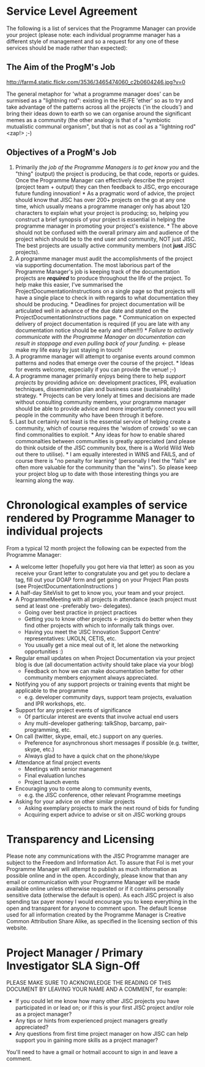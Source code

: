 # Service Level Agreement #
The following is a list of services that the Programme Manager can provide your project (please note: each individual programme manager has a different style of management and so a request for any one of these services should be made rather than expected):

## The Aim of the ProgM's Job ##
http://farm4.static.flickr.com/3536/3465474060_c2b0604246.jpg?v=0

The general metaphor for 'what a programme manager does' can be surmised as a "lightning rod": existing in the HE/FE 'ether' so as to try and take advantage of the patterns across all the projects ('in the clouds') and bring their ideas down to earth so we can organise around the significant memes as a community (the other analogy is that of a "symbiotic mutualistic communal organism", but that is not as cool as a "lightning rod" <zap!> ;-)

## Objectives of a ProgM's Job ##
  1. Primarily _the job of the Programme Managers is to get know you_ and the "thing" (output) the project is producing, be that code, reports or guides.  Once the Programme Manager can effectively describe the project (project team + output) they can then feedback to JISC, ergo encourage future funding innovation!
    * As a pragmatic word of advice, the project should know that JISC has over 200+ projects on the go at any one time, which usually means a programme manager only has about 120 characters to explain what your project is producing; so, helping you construct a brief synopsis of your project is essential in helping the programme manager in promoting your project's existence.
    * The above should not be confused with the overall primary aim and audience of the project which should be to the end user and community, NOT just JISC.  The best projects are usually active community members (not **just** JISC projects).
  1. A programme manager must audit the accomplishments of the project via supporting documentation.  The most laborious part of the Programme Manager's job is keeping track of the documentation projects are _**required**_ to produce throughout the life of the project.  To help make this easier, I've summarised the ProjectDocumentationInstructions on a single page so that projects will have a single place to check in with regards to what documentation they should be producing.
    * Deadlines for project documentation will be articulated well in advance of the due date and stated on the ProjectDocumentationInstructions page.
    * Communication on expected delivery of project documentation is required (if you are late with any documentation notice should be early and often!!!)
    * _Failure to actively communicate with the Programme Manager on documentation can result in stoppage and even pulling back of your funding._ <- please make my life easy by just staying in touch!
  1. A programme manager will attempt to organise events around common patterns and nodes that emerge over the course of the project.
    * Ideas for events welcome, especially if you can provide the venue! ;-)
  1. A programme manager primarily enjoys being there to help _support projects_ by providing advice on: development practices, IPR, evaluation techniques, dissemination plan and business case (sustainability) strategy.
    * Projects can be very lonely at times and decisions are made without consulting community members, your programme manager should be able to provide advice and more importantly connect you will people in the community who have been through it before.
  1. Last but certainly not least is the essential service of helping create a community, which of course requires the 'wisdom of crowds' so we can find commonalities to exploit.
    * Any ideas for how to enable shared commonalties between communities is greatly appreciated (and please do think outside of the JISC community box, there is a World Wild Web out there to utilise).
    * I am equally interested in WINS and FAILS, and of course there is "no penalty for learning" (personally I feel the "fails" are often more valuable for the community than the "wins").  So please keep your project blog up to date with those interesting things you are learning along the way.

# Chronological examples of service rendered by Programme Manager to individual projects #

From a typical 12 month project the following can be expected from the Programme Manager:
  * A welcome letter (hopefully you got here via that letter) as soon as you receive your Grant letter to congratulate you and get you to declare a tag, fill out your DOAP form and get going on your Project Plan posts (see ProjectDocumentationInstructions )
  * A half-day SiteVisit to get to know you, your team and your project.
  * A ProgrammeMeeting with all projects in attendance (each project must send at least one -preferably two- delegates).
    * Going over best practice in project practices
    * Getting you to know other projects <- projects do better when they find other projects with which to informally talk things over.
    * Having you meet the 'JISC Innovation Support Centre' representatives: UKOLN, CETIS, etc.
    * You usually get a nice meal out of it, let alone the networking opportunities :)
  * Regular email updates on when Project Documentation via your project blog is due (all documentation activity should take place via your blog)
    * Feedback on how we can make documentation better for other community members enjoyment always appreciated.
  * Notifying you of any support projects or training events that might be applicable to the programme
    * e.g. developer community days, support team projects, evaluation and IPR workshops, etc.
  * Support for any project events of significance
    * Of particular interest are events that involve actual end users
    * Any multi-developer gathering: talkShop, barcamp, pair-programming, etc.
  * On call (twitter, skype, email, etc.) support on any queries.
    * Preference for asynchronous short messages if possible (e.g. twitter, skype, etc.)
    * Always glad to have a quick chat on the phone/skype
  * Attendance at final project events
    * Meetings with senior management
    * Final evaluation lunches
    * Project launch events
  * Encouraging you to come along to community events,
    * e.g. the JISC conference, other relevant Programme meetings
  * Asking for your advice on other similar projects
    * Asking exemplary projects to mark the next round of bids for funding
    * Acquiring expert advice to advise or sit on JISC working groups

# Transparency and Licensing #
Please note any communications with the JISC Programme manager are subject to the Freedom and Information Act.  To assure that FoI is met your Programme Manager will attempt to publish as much information as possible online and in the open.  Accordingly, please know that than any email or communication with your Programme Manager will be made available online unless otherwise requested or if it contains personally sensitive data (otherwise the default is open).  As each JISC project is also spending tax payer money I would encourage you to keep everything in the open and transparent for anyone to comment upon.  The default license used for all information created by the Programme Manager is Creative Common Attribution Share Alike, as specified in the licensing section of this website.

# Project Manager / Primary Investigator SLA Sign-Off #
PLEASE MAKE SURE TO ACKNOWLEDGE THE READING OF THIS DOCUMENT BY LEAVING YOUR NAME AND A COMMENT, for example:
  * If you could let me know how many other JISC projects you have participated in or lead on; or if this is your first JISC project and/or role as a project manager?
  * Any tips or hints from experienced project managers greatly appreciated?
  * Any questions from first time project manager on how JISC can help support you in gaining more skills as a project manager?

You'll need to have a gmail or hotmail account to sign in and leave a comment.